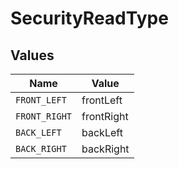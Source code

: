 # SecurityReadType


## Values

| Name          | Value         |
| ------------- | ------------- |
| `FRONT_LEFT`  | frontLeft     |
| `FRONT_RIGHT` | frontRight    |
| `BACK_LEFT`   | backLeft      |
| `BACK_RIGHT`  | backRight     |